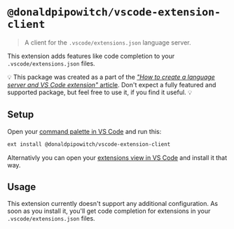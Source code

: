 # `@donaldpipowitch/vscode-extension-client`

> A client for the `.vscode/extensions.json` language server.

This extension adds features like code completion to your `.vscode/extensions.json` files.

💡 This package was created as a part of the [_"How to create a language server and VS Code extension"_ article](https://github.com/donaldpipowitch/how-to-create-a-language-server-and-vscode-extension). Don't expect a fully featured and supported package, but feel free to use it, if you find it useful. 💡

## Setup

Open your [command palette in VS Code](https://code.visualstudio.com/docs/getstarted/userinterface#_command-palette) and run this:

```bash
ext install @donaldpipowitch/vscode-extension-client
```

Alternativly you can open your [extensions view in VS Code](https://code.visualstudio.com/docs/editor/extension-gallery) and install it that way.

## Usage

This extension currently doesn't support any additional configuration. As soon as you install it, you'll get code completion for extensions in your `.vscode/extensions.json` files.
